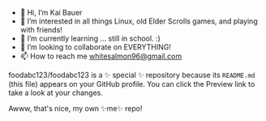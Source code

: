 - 👋 Hi, I’m Kai Bauer
- 👀 I’m interested in all things Linux, old Elder Scrolls games, and playing with friends!
- 🌱 I’m currently learning ... still in school. :)
- 💞️ I’m looking to collaborate on EVERYTHING!
- 📫 How to reach me 
whitesalmon96@gmail.com

foodabc123/foodabc123 is a ✨ special ✨ repository because its `README.md` (this file) appears on your GitHub profile.
You can click the Preview link to take a look at your changes.

Awww, that's nice, my own ✨me✨ repo!
